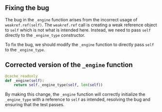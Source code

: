 ## Fixing the bug
The bug in the `_engine` function arises from the incorrect usage of `weakref.ref(self)`. The `weakref.ref` call is creating a weak reference object to `self` which is not what is intended here. Instead, we need to pass `self` directly to the `_engine_type` constructor.

To fix the bug, we should modify the `_engine` function to directly pass `self` to the `_engine_type`.

## Corrected version of the `_engine` function
```python
@cache_readonly
def _engine(self):
    return self._engine_type(self, len(self))
``` 

By making this change, the `_engine` function will correctly initialize the `_engine_type` with a reference to `self` as intended, resolving the bug and ensuring that the test passes.